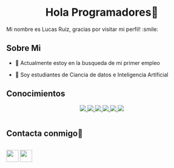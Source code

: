 <h1 align="center">Hola Programadores👋</h1>

<div size='20px'> Mi nombre es Lucas Ruiz, gracias por visitar mi perfil! :smile: 
</div>

<h2> Sobre Mi </h2>

- 🔭 Actualmente estoy en la busqueda de mi primer empleo
  
- 🌱 Soy estudiantes de Ciancia de datos e Inteligencia Artificial

<h2> Conocimientos </h2>

<p align="center">
  <a href="https://skillicons.dev">
    <img src="https://skillicons.dev/icons?i=python" />
    <img src="https://skillicons.dev/icons?i=mysql" />
    <img src="https://skillicons.dev/icons?i=sqlite" />
    <img src="https://skillicons.dev/icons?i=flutter" />
    <img src="https://skillicons.dev/icons?i=pytorch" />
    <img src="https://skillicons.dev/icons?i=tensorflow," />
  </a>
</p>

<h2 style="display: inline-block">Contacta conmigo🤝</h2>

<a href = 'www.linkedin.com/in/lucas-ruiz497'> <img width = '32px' align= 'center' src="https://raw.githubusercontent.com/rahulbanerjee26/githubAboutMeGenerator/main/icons/linked-in-alt.svg"/></a> 
<a href = 'lucasruiz048@gmail.com'> <img width = '32px' align= 'center' src="ttps://skillicons.dev/icons?i=gmail"/></a> 

<br>
